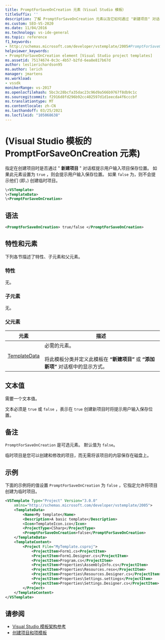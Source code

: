 ```yaml
---
title: PromptForSaveOnCreation 元素（Visual Studio 模板）
titleSuffix: ''
description: 了解 PromptForSaveOnCreation 元素以及它如何通过 "新建项目" 对话框来指定是否提示用户输入项目保存位置。
ms.custom: SEO-VS-2020
ms.date: 11/04/2016
ms.technology: vs-ide-general
ms.topic: reference
f1_keywords:
- http://schemas.microsoft.com/developer/vstemplate/2005#PromptForSaveOnCreation
helpviewer_keywords:
- PromptForSaveOnCreation element [Visual Studio project templates]
ms.assetid: 75174674-0c3c-4b57-b2fd-6ea8e817b67d
author: leslierichardson95
ms.author: lerich
manager: jmartens
ms.workload:
- vssdk
monikerRange: vs-2017
ms.openlocfilehash: 5bc3c28bcfa35dac23c96d9a566b9767f8db9c1c
ms.sourcegitcommit: f2916d8fd296b92cc402597d1d1eecda4f6cccbf
ms.translationtype: MT
ms.contentlocale: zh-CN
ms.lasthandoff: 03/25/2021
ms.locfileid: "105068638"
---
```

# <a name="promptforsaveoncreation-element-visual-studio-templates"></a> (Visual Studio 模板的 PromptForSaveOnCreation 元素) 

指定在创建项目时是否通过 " **新建项目** " 对话框提示用户输入项目保存位置。 如果此元素设置为 `true` ，则会提示用户输入保存位置。 如果 `false` 为，则不会提示他们 (即，) 创建临时项目。

```xml
\<VSTemplate>
\<TemplateData>
\<PromptForSaveOnCreation>
```

## <a name="syntax"></a>语法

```xml
<PromptForSaveOnCreation> true/false </PromptForSaveOnCreation>
```

## <a name="attributes-and-elements"></a>特性和元素
 下列各节描述了特性、子元素和父元素。

### <a name="attributes"></a>特性
 无。

### <a name="child-elements"></a>子元素
 无。

### <a name="parent-elements"></a>父元素

|元素|描述|
|-------------|-----------------|
|[TemplateData](../extensibility/templatedata-element-visual-studio-templates.md)|必需的元素。<br /><br /> 将此模板分类并定义此模板在 **“新建项目”** 或 **“添加新项”** 对话框中的显示方式。|

## <a name="text-value"></a>文本值
 需要一个文本值。

 文本必须是 `true` 或 `false` ，表示在 `true` 创建新项目时将提示用户输入保存位置。

## <a name="remarks"></a>备注
 `PromptForSaveOnCreation` 是可选元素。 默认值为 `false`。

 临时项目是您可以创建和修改的项目，而无需将该项目的内容保存在磁盘上。

## <a name="example"></a>示例
 下面的示例将的值设置 `PromptForSaveOnCreation` 为 `false` ，它指定允许将项目创建为临时项目。

```xml
<VSTemplate Type="Project" Version="3.0.0"
    xmlns="http://schemas.microsoft.com/developer/vstemplate/2005">
    <TemplateData>
        <Name>My template</Name>
        <Description>A basic template</Description>
        <Icon>TemplateIcon.ico</Icon>
        <ProjectType>CSharp</ProjectType>
        <PromptForSaveOnCreation>false</PromptForSaveOnCreation>
    </TemplateData>
    <TemplateContent>
        <Project File="MyTemplate.csproj">
            <ProjectItem>Form1.cs<ProjectItem>
            <ProjectItem>Form1.Designer.cs</ProjectItem>
            <ProjectItem>Program.cs</ProjectItem>
            <ProjectItem>Properties\AssemblyInfo.cs</ProjectItem>
            <ProjectItem>Properties\Resources.resx</ProjectItem>
            <ProjectItem>Properties\Resources.Designer.cs</ProjectItem>
            <ProjectItem>Properties\Settings.settings</ProjectItem>
            <ProjectItem>Properties\Settings.Designer.cs</ProjectItem>
        </Project>
    </TemplateContent>
</VSTemplate>
```

## <a name="see-also"></a>请参阅

- [Visual Studio 模板架构参考](../extensibility/visual-studio-template-schema-reference.md)
- [创建项目和项模板](../ide/creating-project-and-item-templates.md)
